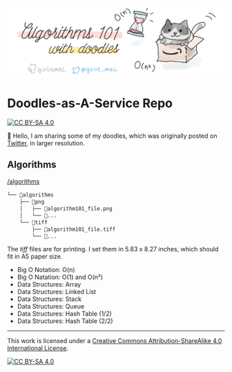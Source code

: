 ![header image](header.png)

# Doodles-as-A-Service Repo

[![CC BY-SA 4.0][cc-by-sa-shield]][cc-by-sa]

👋 Hello, I am sharing some of my doodles, which was originally posted on [Twitter](https://twitter.com/girlie_mac), in larger resolution.

## Algorithms
[/algorithms](/algorithms)

```
└── 📁algorithms
    ├── 📁png
    │   ├── 📄algorithm101_file.png
    │   └── 📄...
    └── 📁tiff
        ├── 📄algorithm101_file.tiff
        └── 📄...
```

The *tiff* files are for printing. I set them in 5.83 x 8.27 inches, which should fit in A5 paper size.

- Big O Notation: O(n)
- Big O Natation: O(1) and O(n²)
- Data Structures: Array
- Data Structures: Linked List
- Data Structures: Stack
- Data Structures: Queue
- Data Structures: Hash Table (1/2)
- Data Structures: Hash Table (2/2)


---

This work is licensed under a [Creative Commons Attribution-ShareAlike 4.0
International License][cc-by-sa].

[![CC BY-SA 4.0][cc-by-sa-image]][cc-by-sa]

[cc-by-sa]: http://creativecommons.org/licenses/by-sa/4.0/
[cc-by-sa-image]: https://licensebuttons.net/l/by-sa/4.0/88x31.png
[cc-by-sa-shield]: https://img.shields.io/badge/License-CC%20BY--SA%204.0-lightgrey.svg
